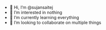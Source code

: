 - 👋 Hi, I’m @sujansaitej
- 👀 I’m interested in nothing
- 🌱 I’m currently learning everything
- 💞️ I’m looking to collaborate on multiple things

<!---
sujansaitej/sujansaitej is a ✨ special ✨ repository because its `README.md` (this file) appears on your GitHub profile.
You can click the Preview link to take a look at your changes.
--->
